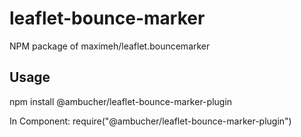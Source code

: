 # leaflet-bounce-marker
NPM package of maximeh/leaflet.bouncemarker

## Usage
npm install @ambucher/leaflet-bounce-marker-plugin

In Component:
require("@ambucher/leaflet-bounce-marker-plugin")
